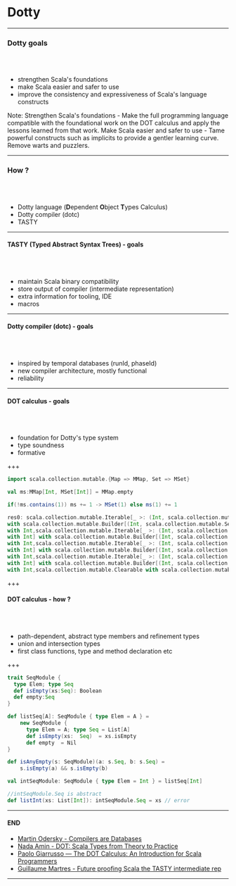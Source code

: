 # **Dotty**

---

### Dotty goals
<br />
<br />

- strengthen Scala's foundations
- make Scala easier and safer to use
- improve the consistency and expressiveness of Scala's language constructs

Note:
Strengthen Scala's foundations - Make the full programming language compatible with the foundational work on the DOT calculus and apply the lessons learned from that work.
Make Scala easier and safer to use - Tame powerful constructs such as implicits to provide a gentler learning curve. Remove warts and puzzlers.

---

### How ?
<br />
<br />

- Dotty language (**D**ependent **O**bject **T**ypes Calculus)
- Dotty compiler (dotc)
- TASTY

---

#### TASTY (Typed Abstract Syntax Trees) - goals
<br />
<br />

- maintain Scala binary compatibility
- store output of compiler (intermediate representation)
- extra information for tooling, IDE 
- macros

---

#### Dotty compiler (dotc) - goals
<br />
<br />

- inspired by temporal databases (runId, phaseId)
- new compiler architecture, mostly functional
- reliability 

---

#### DOT calculus - goals
<br />
<br />

- foundation for Dotty's type system
- type soundness
- formative

+++

```scala
import scala.collection.mutable.{Map => MMap, Set => MSet}

val ms:MMap[Int, MSet[Int]] = MMap.empty

if(!ms.contains(1)) ms += 1 -> MSet(1) else ms(1) += 1

res0: scala.collection.mutable.Iterable[_ >: (Int, scala.collection.mutable.Set[Int]) with Int] 
with scala.collection.mutable.Builder[(Int, scala.collection.mutable.Set[Int])
with Int,scala.collection.mutable.Iterable[_ >: (Int, scala.collection.mutable.Set[Int]) 
with Int] with scala.collection.mutable.Builder[(Int, scala.collection.mutable.Set[Int]) 
with Int,scala.collection.mutable.Iterable[_ >: (Int, scala.collection.mutable.Set[Int]) 
with Int] with scala.collection.mutable.Builder[(Int, scala.collection.mutable.Set[Int]) 
with Int,scala.collection.mutable.Iterable[_ >: (Int, scala.collection.mutable.Set[Int])
with Int] with scala.collection.mutable.Builder[(Int, scala.collection.mutable.Set[Int]) 
with Int,scala.collection.mutable.Clearable with scala.collection.mutable.Shrinkable[Int...
```

+++

#### DOT calculus - how ?
<br />
<br />

- path-dependent, abstract type members and refinement types
- union and intersection types 
- first class functions, type and method declaration etc

+++ 

```scala
trait SeqModule {
  type Elem; type Seq
  def isEmpty(xs:Seq): Boolean
  def empty:Seq
}

def listSeq[A]: SeqModule { type Elem = A } = 
    new SeqModule {
      type Elem = A; type Seq = List[A]
      def isEmpty(xs:  Seq)  = xs.isEmpty
      def empty  = Nil
}

def isAnyEmpty(s: SeqModule)(a: s.Seq, b: s.Seq) = 
    s.isEmpty(a) && s.isEmpty(b)

val intSeqModule: SeqModule { type Elem = Int } = listSeq[Int]

//intSeqModule.Seq is abstract
def listInt(xs: List[Int]): intSeqModule.Seq = xs // error
```
---

#### END

- [Martin Odersky - Compilers are Databases](https://www.youtube.com/watch?v=WxyyJyB_Ssc)  
- [Nada Amin - DOT: Scala Types from Theory to Practice](https://www.youtube.com/watch?v=fjj_fv346lY)  
- [Paolo Giarrusso — The DOT Calculus: An Introduction for Scala Programmers](https://www.youtube.com/watch?v=OVu7XzHY5U0)  
- [Guillaume Martres - Future proofing Scala the TASTY intermediate rep](https://www.youtube.com/watch?v=OVu7XzHY5U0)  


---
